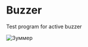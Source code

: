 # Buzzer
Test program for active buzzer

![Зуммер](https://pandaelectronicsbd.com/wp-content/uploads/2017/12/High-Quality-active-buzzer-module.jpg)

